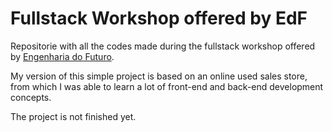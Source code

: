 # Fullstack Workshop offered by EdF
Repositorie with all the codes made during the fullstack workshop offered by [Engenharia do Futuro](https://engenhariadofuturo.com.br).

My version of this simple project is based on an online used sales store, from which I was able to learn a lot of front-end and back-end development concepts.

The project is not finished yet.

<!--
run app:
poetry run flask --app app run

migrate db:
poetry run python manage.py db migrate -m "menssagem"

update db:
poetry run python manage.py db upgrade
-->

